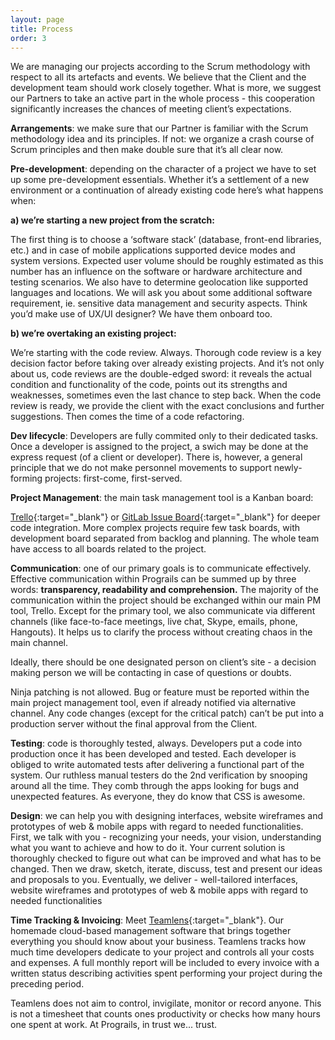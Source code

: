 ```yaml
---
layout: page
title: Process
order: 3
---
```


We are managing our projects according to the Scrum methodology with respect to all its artefacts and events. We believe that the Client and the development team should work closely together. What is more, we suggest our Partners to take an active part in the whole process - this cooperation significantly increases the chances of meeting client’s expectations.

**Arrangements**: we make sure that our Partner is familiar with the Scrum methodology idea and its principles. If not: we organize a crash course of Scrum principles and then make double sure that it’s all clear now.

**Pre-development**: depending on the character of a project we have to set up some pre-development essentials. Whether it’s a settlement of a new environment or a continuation of already existing code here’s what happens when:

  **a) we’re starting a new project from the scratch:**

  The first thing is to choose a ‘software stack’ (database, front-end libraries, etc.) and in case of mobile applications supported device modes and system versions. Expected user volume should be roughly estimated as this number has an influence on the software or hardware architecture and testing scenarios. We also have to determine geolocation like supported languages and locations. We will ask you about some additional software requirement, ie. sensitive data management and security aspects. Think you’d make use of UX/UI designer? We have them onboard too.

  **b) we’re overtaking an existing project:**

  We’re starting with the code review. Always. Thorough code review is a key decision factor before taking over already existing projects. And it’s not only about us, code reviews are the double-edged sword: it reveals the actual condition and functionality of the code, points out its strengths and weaknesses, sometimes even the last chance to step back. When the code review is ready, we provide the client with the exact conclusions and further suggestions. Then comes the time of a code refactoring.


**Dev lifecycle**: Developers are fully commited only to their dedicated tasks. Once a developer is assigned to the project, a swich may be done at the express request (of a client or developer). There is, however, a general principle that we do not make personnel movements to support newly-forming projects: first-come, first-served.

**Project Management**: the main task management tool is a Kanban board:

[Trello](http://trello.com/){:target="_blank"} or [GitLab Issue Board](https://about.gitlab.com/features/issueboard/){:target="_blank"} for deeper code integration. More complex projects require few task boards, with development board separated from backlog and planning. The whole team have access to all boards related to the project.

**Communication**: one of our primary goals is to communicate effectively. Effective communication within Prograils can be summed up by three words: **transparency, readability and comprehension.** The majority of the communication within the project should be exchanged within our main PM tool, Trello. Except for the primary tool, we also communicate via different channels (like face-to-face meetings, live chat, Skype, emails, phone, Hangouts). It helps us to clarify the process without creating chaos in the main channel.

Ideally, there should be one designated person on client’s site - a decision making person we will be contacting in case of questions or doubts.

Ninja patching is not allowed. Bug or feature must be reported within the main project management tool, even if already notified via alternative channel. Any code changes (except for the critical patch) can’t be put into a production server without the final approval from the Client.

**Testing**: code is thoroughly tested, always. Developers put a code into production once it has been developed and tested. Each developer is obliged to write automated tests after delivering a functional part of the system. Our ruthless manual testers do the 2nd verification by snooping around all the time. They comb through the apps looking for bugs and unexpected features. As everyone, they do know that CSS is awesome.

**Design**: we can help you with designing interfaces, website wireframes and prototypes of web & mobile apps with regard to needed functionalities. First, we talk with you - recognizing your needs, your vision, understanding what you want to achieve and how to do it. Your current solution is thoroughly checked to figure out what can be improved and what has to be changed. Then we draw, sketch, iterate, discuss, test and present our ideas and proposals to you. Eventually, we deliver - well-tailored interfaces, website wireframes and prototypes of web & mobile apps with regard to needed functionalities

**Time Tracking & Invoicing**: Meet [Teamlens](https://teamlens.io){:target="_blank"}. Our homemade cloud-based management software that brings together everything you should know about your business. Teamlens tracks how much time developers dedicate to your project and controls all your costs and expenses. A full monthly report will be included to every invoice with a written status describing activities spent performing your project during the preceding period.

Teamlens does not aim to control, invigilate, monitor or record anyone. This is not a timesheet that counts ones productivity or checks how many hours one spent at work. At Prograils, in trust we... trust.
